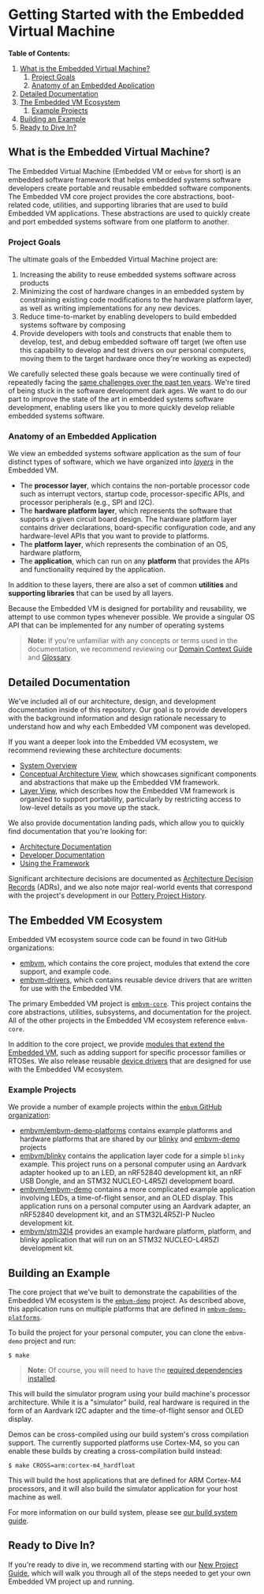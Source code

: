 # Getting Started with the Embedded Virtual Machine

**Table of Contents:**

1. [What is the Embedded Virtual Machine?](#what-is-the-embedded-virtual-machine)
    1. [Project Goals](#project-goals)
    2. [Anatomy of an Embedded Application](#anatomy-of-an-embedded-application)
2. [Detailed Documentation](#detailed-documentation)
3. [The Embedded VM Ecosystem](#the-embedded-vm-ecosystem)
    1. [Example Projects](#example-projects)
4. [Building an Example](#building-an-example)
5. [Ready to Dive In?](#ready-to-dive-in)

## What is the Embedded Virtual Machine?

The Embedded Virtual Machine (Embedded VM or `embvm` for short) is an embedded software framework that helps embedded systems software developers create portable and reusable embedded software components. The Embedded VM core project provides the core abstractions, boot-related code, utilities, and supporting libraries that are used to build Embedded VM applications. These abstractions are used to quickly create and port embedded systems software from one platform to another.

### Project Goals

The ultimate goals of the Embedded Virtual Machine project are:

1. Increasing the ability to reuse embedded systems software across products
1. Minimizing the cost of hardware changes in an embedded system by constraining existing code modifications to the hardware platform layer, as well as writing implementations for any new devices.
1. Reduce time-to-market by enabling developers to build embedded systems software by composing 
1. Provide developers with tools and constructs that enable them to develop, test, and debug embedded software off target (we often use this capability to develop and test drivers on our personal computers, moving them to the target hardware once they're working as expected)

We carefully selected these goals because we were continually tired of repeatedly facing the [same challenges over the past ten years](https://embeddedartistry.com/blog/2018/08/06/musings-on-tight-coupling-between-firmware-and-hardware/). We're tired of being stuck in the software development dark ages. We want to do our part to improve the state of the art in embedded systems software development, enabling users like you to more quickly develop reliable embedded systems software.

### Anatomy of an Embedded Application

We view an embedded systems software application as the sum of four distinct types of software, which we have organized into [*layers*](../architecture/views/layer/layer_view.md) in the Embedded VM.

- The **processor layer**, which contains the non-portable processor code such as interrupt vectors, startup code, processor-specific APIs, and processor peripherals (e.g., SPI and I2C).
- The **hardware platform layer**, which represents the software that supports a given circuit board design. The hardware platform layer contains driver declarations, board-specific configuration code, and any hardware-level APIs that you want to provide to platforms.
- The **platform layer**, which represents the combination of an OS, hardware platform, 
- The **application**, which can run on any **platform** that provides the APIs and functionality required by the application.

In addition to these layers, there are also a set of common **utilities** and **supporting libraries** that can be used by all layers.

Because the Embedded VM is designed for portability and reusability, we attempt to use common types whenever possible. We provide a singular OS API that can be implemented for any number of operating systems

> **Note:** If you're unfamiliar with any concepts or terms used in the documentation, we recommend reviewing our [Domain Context Guide](../architecture/domain_context.md) and [Glossary](../glossary.md).

## Detailed Documentation

We've included all of our architecture, design, and development documentation inside of this repository. Our goal is to provide developers with the background information and design rationale necessary to understand how and why each Embedded VM component was developed.

If you want a deeper look into the Embedded VM ecosystem, we recommend reviewing these architecture documents:

* [System Overview](../architecture/system_overview.md)
* [Conceptual Architecture View](../architecture/views/conceptual_architecture/conceptual_view.md), which showcases significant components and abstractions that make up the Embedded VM framework.
* [Layer View](../architecture/views/layer/layer_view.md), which describes how the Embedded VM framework is organized to support portability, particularly by restricting access to low-level details as you move up the stack.

We also provide documentation landing pads, which allow you to quickly find documentation that you're looking for:

* [Architecture Documentation](../architecture/architecture_documentation.md)
* [Developer Documentation](../development/developer_documentation.md)
* [Using the Framework](using_the_framework.md)

Significant architecture decisions are documented as [Architecture Decision Records](../architecture/decisions) (ADRs), and we also note major real-world events that correspond with the project's development in our [Pottery Project History](../project-history).

## The Embedded VM Ecosystem 

Embedded VM ecosystem source code can be found in two GitHub organizations:

* [embvm](https://github.com/embvm), which contains the core project, modules that extend the core support, and example code.
* [embvm-drivers](https://github.com/embvm-drivers), which contains reusable device drivers that are written for use with the Embedded VM.

The primary Embedded VM project is [`embvm-core`](https://github.com/embvm-core). This project contains the core abstractions, utilities, subsystems, and documentation for the project. All of the other projects in the Embedded VM ecosystem reference `embvm-core`.

In addition to the core project, we provide [modules that extend the Embedded VM](embvm_modules.md), such as adding support for specific processor families or RTOSes. We also release reusable [device drivers](drivers.md) that are designed for use with the Embedded VM ecosystem.

### Example Projects

We provide a number of example projects within the [`embvm` GitHub organization](https://github.com/embvm):

- [embvm/embvm-demo-platforms](https://github.com/embvm/embvm-demo-platforms) contains example platforms and hardware platforms that are shared by our [blinky](https://github.com/embvm/blinky) and [embvm-demo](https://github.com/embvm/embvm-demo) projects
- [embvm/blinky](https://github.com/embvm/blinky) contains the application layer code for a simple `blinky` example. This project runs on a personal computer using an Aardvark adapter hooked up to an LED, an nRF52840 development kit, an nRF USB Dongle, and an STM32 NUCLEO-L4R5ZI development board.
- [embvm/embvm-demo](https://github.com/embvm/embvm-demo) contains a more complicated example application involving LEDs, a time-of-flight sensor, and an OLED display. This application runs on a personal computer using an Aardvark adapter, an nRF52840 development kit, and an STM32L4R5ZI-P Nucleo development kit.
- [embvm/stm32l4](https://github.com/embvm/stm32l4) provides an example hardware platform, platform, and blinky application that will run on an STM32 NUCLEO-L4R5ZI development kit.

## Building an Example

The core project that we've built to demonstrate the capabilities of the Embedded VM ecosystem is the [`embvm-demo`](https://github.com/embvm/embvm-demo) project. As described above, this application runs on multiple platforms that are defined in [`embvm-demo-platforms`](https://github.com/embvm/embvm-demo-platforms).

To build the project for your personal computer, you can clone the `embvm-demo` project and run:

```
$ make
```

> **Note:** Of course, you will need to have the [required dependencies installed](https://embeddedartistry.com/fieldatlas/embedded-artistrys-standardized-meson-build-system/#dependencies).

This will build the simulator program using your build machine's processor architecture. While it is a "simulator" build, real hardware is required in the form of an Aardvark I2C adapter and the time-of-flight sensor and OLED display.

Demos can be cross-compiled using our build system's cross compilation support. The currently supported platforms use Cortex-M4, so you can enable these builds by creating a cross-compilation build instead:

```
$ make CROSS=arm:cortex-m4_hardfloat
```

This will build the host applications that are defined for ARM Cortex-M4 processors, and it will also build the simulator application for your host machine as well.

For more information on our build system, please see [our build system guide](https://embeddedartistry.com/fieldatlas/embedded-artistrys-standardized-meson-build-system/).

## Ready to Dive In?

If you're ready to dive in, we recommend starting with our [New Project Guide](new_project_guide), which will walk you through all of the steps needed to get your own Embedded VM project up and running.

